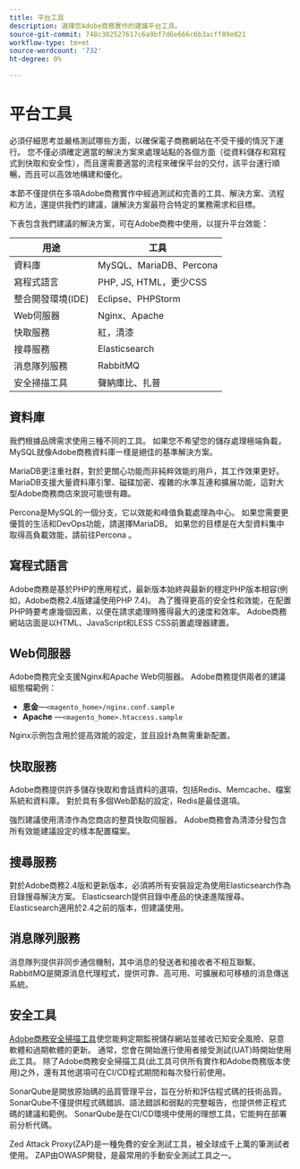```yaml
---
title: 平台工具
description: 選擇您Adobe商務實作的建議平台工具。
source-git-commit: 748c302527617c6a9bf7d6e666c6b3acff89e021
workflow-type: tm+mt
source-wordcount: '732'
ht-degree: 0%

---
```



# 平台工具

必須仔細思考並嚴格測試哪些方面，以確保電子商務網站在不受干擾的情況下運行。 您不僅必須確定適當的解決方案來處理站點的各個方面（從資料儲存和寫程式到快取和安全性），而且還需要適當的流程來確保平台的交付，該平台運行順暢，而且可以高效地構建和優化。

本節不僅提供在多項Adobe商務實作中經過測試和完善的工具、解決方案、流程和方法，還提供我們的建議，讓解決方案最符合特定的業務需求和目標。

下表包含我們建議的解決方案，可在Adobe商務中使用，以提升平台效能：

| 用途 | 工具 |
|------------------------------------------|-------------------------|
| 資料庫 | MySQL、MariaDB、Percona |
| 寫程式語言 | PHP, JS, HTML，更少CSS |
| 整合開發環境(IDE) | Eclipse、PHPStorm |
| Web伺服器 | Nginx、Apache |
| 快取服務 | 紅，清漆 |
| 搜尋服務 | Elasticsearch |
| 消息隊列服務 | RabbitMQ |
| 安全掃描工具 | 聲納庫比、扎普 |

## 資料庫

我們根據品牌需求使用三種不同的工具。 如果您不希望您的儲存處理極端負載， MySQL就像Adobe商務資料庫一樣是絕佳的基準解決方案。

MariaDB更注重社群，對於更關心功能而非純粹效能的用戶，其工作效果更好。 MariaDB支援大量資料庫引擎、磁碟加密、複雜的水準互連和擴展功能，這對大型Adobe商務商店來說可能很有趣。

Percona是MySQL的一個分支，它以效能和峰值負載處理為中心。 如果您需要更優質的生活和DevOps功能，請選擇MariaDB。 如果您的目標是在大型資料集中取得高負載效能，請前往Percona 。

## 寫程式語言

Adobe商務是基於PHP的應用程式，最新版本始終與最新的穩定PHP版本相容(例如，Adobe商務2.4版建議使用PHP 7.4)。 為了獲得更高的安全性和效能，在配置PHP時要考慮幾個因素，以便在請求處理時獲得最大的速度和效率。 Adobe商務網站店面是以HTML、JavaScript和LESS CSS前置處理器建置。

## Web伺服器

Adobe商務完全支援Nginx和Apache Web伺服器。 Adobe商務提供兩者的建議組態檔範例：

- **恩金**—`<magento_home>/nginx.conf.sample`
- **Apache** —`<magento_home>.htaccess.sample`

Nginx示例包含用於提高效能的設定，並且設計為無需重新配置。

## 快取服務

Adobe商務提供許多儲存快取和會話資料的選項，包括Redis、Memcache、檔案系統和資料庫。 對於具有多個Web節點的設定，Redis是最佳選項。

強烈建議使用清漆作為您商店的整頁快取伺服器。 Adobe商務會為清漆分發包含所有效能建議設定的樣本配置檔案。

## 搜尋服務

對於Adobe商務2.4版和更新版本，必須將所有安裝設定為使用Elasticsearch作為目錄搜尋解決方案。 Elasticsearch提供目錄中產品的快速進階搜尋。 Elasticsearch適用於2.4之前的版本，但建議使用。

## 消息隊列服務

消息隊列提供非同步通信機制，其中消息的發送者和接收者不相互聯繫。 RabbitMQ是開源消息代理程式，提供可靠、高可用、可擴展和可移植的消息傳送系統。

## 安全工具

[Adobe商務安全掃描工具](https://docs.magento.com/user-guide/magento/security-scan.html)使您能夠定期監視儲存網站並接收已知安全風險、惡意軟體和過期軟體的更新。 通常，您會在開始進行使用者接受測試(UAT)時開始使用此工具。 除了Adobe商務安全掃描工具(此工具可供所有實作和Adobe商務版本使用)之外，還有其他選項可在CI/CD程式期間和每次發行前使用。

SonarQube是開放原始碼的品質管理平台，旨在分析和評估程式碼的技術品質。 SonarQube不僅提供程式碼錯誤、語法錯誤和弱點的完整報告，也提供修正程式碼的建議和範例。 SonarQube是在CI/CD環境中使用的理想工具，它能夠在部署前分析代碼。

Zed Attack Proxy(ZAP)是一種免費的安全測試工具，被全球成千上萬的筆測試者使用。 ZAP由OWASP開發，是最常用的手動安全測試工具之一。

